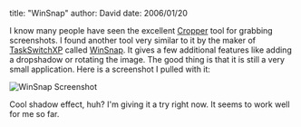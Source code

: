 
title: "WinSnap"
author: David
date: 2006/01/20

I know many people have seen the excellent [Cropper](http://blogs.geekdojo.net/brian/articles/Cropper.aspx) tool for grabbing screenshots. I found another tool very similar to it by the maker of [TaskSwitchXP](http://www.ntwind.com/taskswitchxp/) called [WinSnap](http://www.ntwind.com/winsnap/index.html). It gives a few additional features like adding a dropshadow or rotating the image. The good thing is that it is still a very small application. Here is a screenshot I pulled with it:

![WinSnap Screenshot](http://www.mohundro.com/blog/content/binary/2006-01-21_0001.jpg)

Cool shadow effect, huh? I'm giving it a try right now. It seems to work well for me so far.
